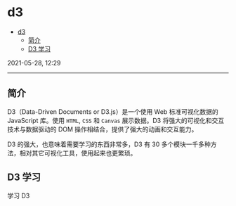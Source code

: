 # d3

- [d3](#d3)
  - [简介](#简介)
  - [D3 学习](#d3-学习)

2021-05-28, 12:29
***

## 简介

D3（Data-Driven Documents or D3.js）是一个使用 Web 标准可视化数据的 JavaScript 库。使用 `HTML`, `CSS` 和 `Canvas` 展示数据。D3 将强大的可视化和交互技术与数据驱动的 DOM 操作相结合，提供了强大的动画和交互能力。

D3 的强大，也意味着需要学习的东西非常多，D3 有 30 多个模块一千多种方法，相对其它可视化工具，使用起来也更繁琐。

## D3 学习

学习 D3 